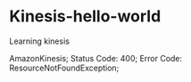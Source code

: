 # Kinesis-hello-world
Learning kinesis

AmazonKinesis; Status Code: 400; Error Code: ResourceNotFoundException; 